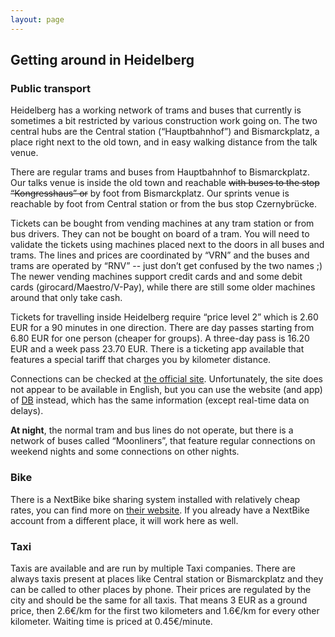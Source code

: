 ```yaml
---
layout: page
---
```


## Getting around in Heidelberg

### Public transport

Heidelberg has a working network of trams and buses that currently is sometimes a bit restricted by
various construction work going on. The two central hubs are the Central station (“Hauptbahnhof”)
and Bismarckplatz, a place right next to the old town, and in easy walking distance from the talk
venue.

There are regular trams and buses from Hauptbahnhof to Bismarckplatz. Our talks venue is inside the
old town and reachable <strike>with buses to the stop “Kongresshaus” or</strike> by foot from Bismarckplatz. Our
sprints venue is reachable by foot from Central station or from the bus stop Czernybrücke.

Tickets can be bought from vending machines at any tram station or from bus drivers. They can not be
bought on board of a tram. You will need to validate the tickets using machines placed next to the
doors in all buses and trams. The lines and prices are coordinated by “VRN” and the buses and trams
are operated by “RNV” -- just don’t get confused by the two names ;) The newer vending machines
support credit cards and and some debit cards (girocard/Maestro/V-Pay), while there are still some
older machines around that only take cash.

Tickets for travelling inside Heidelberg require “price level 2” which is 2.60 EUR for a 90 minutes
in one direction. There are day passes starting from 6.80 EUR for one person (cheaper for groups). A
three-day pass is 16.20 EUR and a week pass 23.70 EUR. There is a ticketing app available that
features a special tariff that charges you by kilometer distance.

Connections can be checked at [the official site](https://www.vrn.de/). Unfortunately, the site does
not appear to be available in English, but you can use the website (and app) of
[DB](https://www.bahn.de/p/view/index.shtml) instead, which has the same information (except real-time
data on delays).

**At night**, the normal tram and bus lines do not operate, but there is a network of buses called
“Moonliners”, that feature regular connections on weekend nights and some connections on other
nights.

### Bike

There is a NextBike bike sharing system installed with relatively cheap rates, you can find more on
[their website](https://www.vrnnextbike.de/en/). If you already have a NextBike account from a
different place, it will work here as well.

### Taxi

Taxis are available and are run by multiple Taxi companies. There are always taxis present at places
like Central station or Bismarckplatz and they can be called to other places by phone. Their prices
are regulated by the city and should be the same for all taxis. That means 3 EUR as a ground price,
then 2.6€/km for the first two kilometers and 1.6€/km for every other kilometer. Waiting time is
priced at 0.45€/minute.
